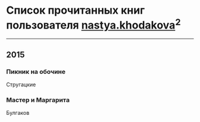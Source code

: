 # Список прочитанных книг пользователя [nastya.khodakova](http://vk.com/id115694)<sup>2</sup>
---

## 2015

### Пикник на обочине
Стругацкие


### Мастер и Маргарита
Булгаков



